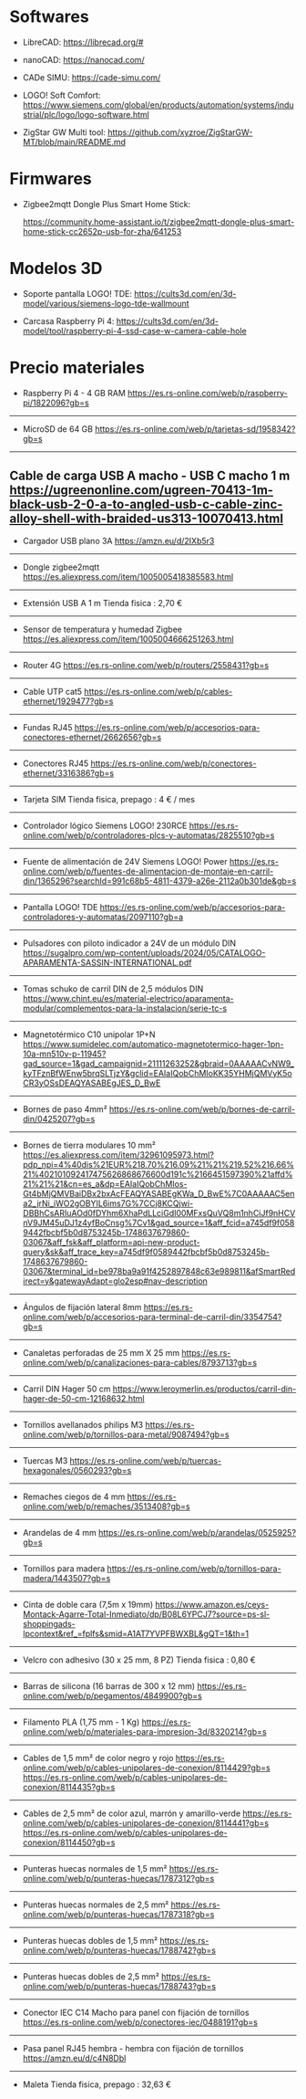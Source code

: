 # Softwares

- LibreCAD: https://librecad.org/#

- nanoCAD: https://nanocad.com/

- CADe SIMU: https://cade-simu.com/

- LOGO! Soft Comfort: https://www.siemens.com/global/en/products/automation/systems/industrial/plc/logo/logo-software.html

- ZigStar GW Multi tool: https://github.com/xyzroe/ZigStarGW-MT/blob/main/README.md


# Firmwares

- Zigbee2mqtt Dongle Plus Smart Home Stick:

  https://community.home-assistant.io/t/zigbee2mqtt-dongle-plus-smart-home-stick-cc2652p-usb-for-zha/641253


# Modelos 3D

- Soporte pantalla LOGO! TDE: https://cults3d.com/en/3d-model/various/siemens-logo-tde-wallmount

- Carcasa Raspberry Pi 4: https://cults3d.com/en/3d-model/tool/raspberry-pi-4-ssd-case-w-camera-cable-hole


# Precio materiales

-	Raspberry Pi 4 - 4 GB RAM
https://es.rs-online.com/web/p/raspberry-pi/1822096?gb=s
-----------------------------------------------------------------------------------------------------------------------------
-	MicroSD de 64 GB
https://es.rs-online.com/web/p/tarjetas-sd/1958342?gb=s
-----------------------------------------------------------------------------------------------------------------------------
Cable de carga USB A macho - USB C macho 1 m
https://ugreenonline.com/ugreen-70413-1m-black-usb-2-0-a-to-angled-usb-c-cable-zinc-alloy-shell-with-braided-us313-10070413.html
-----------------------------------------------------------------------------------------------------------------------------
-	Cargador USB plano 3A
https://amzn.eu/d/2IXb5r3
-----------------------------------------------------------------------------------------------------------------------------
-	Dongle zigbee2mqtt
https://es.aliexpress.com/item/1005005418385583.html
-----------------------------------------------------------------------------------------------------------------------------
-	Extensión USB A 1 m
Tienda fisica : 2,70 €
-----------------------------------------------------------------------------------------------------------------------------
-	Sensor de temperatura y humedad Zigbee
https://es.aliexpress.com/item/1005004666251263.html
-----------------------------------------------------------------------------------------------------------------------------
-	Router 4G
https://es.rs-online.com/web/p/routers/2558431?gb=s
-----------------------------------------------------------------------------------------------------------------------------
-	Cable UTP cat5
https://es.rs-online.com/web/p/cables-ethernet/1929477?gb=s
-----------------------------------------------------------------------------------------------------------------------------
-	Fundas RJ45
https://es.rs-online.com/web/p/accesorios-para-conectores-ethernet/2662656?gb=s
-----------------------------------------------------------------------------------------------------------------------------
-	Conectores RJ45
https://es.rs-online.com/web/p/conectores-ethernet/3316386?gb=s
-----------------------------------------------------------------------------------------------------------------------------
-	Tarjeta SIM
Tienda fisica, prepago : 4 € / mes
-----------------------------------------------------------------------------------------------------------------------------
-	Controlador lógico Siemens LOGO! 230RCE
https://es.rs-online.com/web/p/controladores-plcs-y-automatas/2825510?gb=s
-----------------------------------------------------------------------------------------------------------------------------
-	Fuente de alimentación de 24V Siemens LOGO! Power
https://es.rs-online.com/web/p/fuentes-de-alimentacion-de-montaje-en-carril-din/1365296?searchId=991c68b5-4811-4379-a26e-2112a0b301de&gb=s
-----------------------------------------------------------------------------------------------------------------------------
-	Pantalla LOGO! TDE
https://es.rs-online.com/web/p/accesorios-para-controladores-y-automatas/2097110?gb=a
-----------------------------------------------------------------------------------------------------------------------------
-	Pulsadores con piloto indicador a 24V de un módulo DIN
https://sugalpro.com/wp-content/uploads/2024/05/CATALOGO-APARAMENTA-SASSIN-INTERNATIONAL.pdf
-----------------------------------------------------------------------------------------------------------------------------
-	Tomas schuko de carril DIN de 2,5 módulos DIN
https://www.chint.eu/es/material-electrico/aparamenta-modular/complementos-para-la-instalacion/serie-tc-s
-----------------------------------------------------------------------------------------------------------------------------
-	Magnetotérmico C10 unipolar 1P+N
https://www.sumidelec.com/automatico-magnetotermico-hager-1pn-10a-mn510v-p-11945?gad_source=1&gad_campaignid=21111263252&gbraid=0AAAAACvNW9_kyTFznBfWEnw5brqSLTjzY&gclid=EAIaIQobChMIoKK35YHMjQMVyK5oCR3yOSsDEAQYASABEgJES_D_BwE
-----------------------------------------------------------------------------------------------------------------------------
-	Bornes de paso 4mm²
https://es.rs-online.com/web/p/bornes-de-carril-din/0425207?gb=s
-----------------------------------------------------------------------------------------------------------------------------
-	Bornes de tierra modulares 10 mm²
https://es.aliexpress.com/item/32961095973.html?pdp_npi=4%40dis%21EUR%218.70%216.09%21%21%219.52%216.66%21%402101092417475626868676600d191c%2166451597390%21affd%21%21%21&cn=es_a&dp=EAIaIQobChMIos-Gt4bMjQMVBaiDBx2bxAcFEAQYASABEgKWa_D_BwE%7C0AAAAAC5ena2_jrNi_iWO2gOBYIL6ims7G%7CCj8KCQjwi-DBBhCsARIuAOd0fDYhm6XhaPdLLciGdI00MFxsQuVQ8m1nhCiJf9nHCVnV9JM45uDJ1z4yfBoCnsg%7Cv1&gad_source=1&aff_fcid=a745df9f0589442fbcbf5b0d8753245b-1748637679860-03067&aff_fsk&aff_platform=api-new-product-query&sk&aff_trace_key=a745df9f0589442fbcbf5b0d8753245b-1748637679860-03067&terminal_id=be978ba9a91f4252897848c63e989811&afSmartRedirect=y&gatewayAdapt=glo2esp#nav-description
-----------------------------------------------------------------------------------------------------------------------------
-	Ángulos de fijación lateral 8mm
https://es.rs-online.com/web/p/accesorios-para-terminal-de-carril-din/3354754?gb=s
-----------------------------------------------------------------------------------------------------------------------------
-	Canaletas perforadas de 25 mm X 25 mm
https://es.rs-online.com/web/p/canalizaciones-para-cables/8793713?gb=s
-----------------------------------------------------------------------------------------------------------------------------
-	Carril DIN Hager 50 cm
https://www.leroymerlin.es/productos/carril-din-hager-de-50-cm-12168632.html
-----------------------------------------------------------------------------------------------------------------------------
-	Tornillos avellanados philips M3
https://es.rs-online.com/web/p/tornillos-para-metal/9087494?gb=s
-----------------------------------------------------------------------------------------------------------------------------
-	Tuercas M3
https://es.rs-online.com/web/p/tuercas-hexagonales/0560293?gb=s
-----------------------------------------------------------------------------------------------------------------------------
-	Remaches ciegos de 4 mm
https://es.rs-online.com/web/p/remaches/3513408?gb=s
-----------------------------------------------------------------------------------------------------------------------------
-	Arandelas de 4 mm
https://es.rs-online.com/web/p/arandelas/0525925?gb=s
-----------------------------------------------------------------------------------------------------------------------------
-	Tornillos para madera
https://es.rs-online.com/web/p/tornillos-para-madera/1443507?gb=s
-----------------------------------------------------------------------------------------------------------------------------
-	Cinta de doble cara (7,5m x 19mm)
https://www.amazon.es/ceys-Montack-Agarre-Total-Inmediato/dp/B08L6YPCJ7?source=ps-sl-shoppingads-lpcontext&ref_=fplfs&smid=A1AT7YVPFBWXBL&gQT=1&th=1
-----------------------------------------------------------------------------------------------------------------------------
-	Velcro con adhesivo (30 x 25 mm, 8 PZ)
Tienda fisica : 0,80 €
-----------------------------------------------------------------------------------------------------------------------------
-	Barras de silicona (16 barras de 300 x 12 mm)
https://es.rs-online.com/web/p/pegamentos/4849900?gb=s
-----------------------------------------------------------------------------------------------------------------------------
-	Filamento PLA (1,75 mm - 1 Kg)
https://es.rs-online.com/web/p/materiales-para-impresion-3d/8320214?gb=s
-----------------------------------------------------------------------------------------------------------------------------
-	Cables de 1,5 mm² de color negro y rojo
https://es.rs-online.com/web/p/cables-unipolares-de-conexion/8114429?gb=s
https://es.rs-online.com/web/p/cables-unipolares-de-conexion/8114435?gb=s
-----------------------------------------------------------------------------------------------------------------------------
-	Cables de 2,5 mm² de color azul, marrón y amarillo-verde
https://es.rs-online.com/web/p/cables-unipolares-de-conexion/8114441?gb=s
https://es.rs-online.com/web/p/cables-unipolares-de-conexion/8114450?gb=s
-----------------------------------------------------------------------------------------------------------------------------
-	Punteras huecas normales de 1,5 mm²
https://es.rs-online.com/web/p/punteras-huecas/1787312?gb=s
-----------------------------------------------------------------------------------------------------------------------------
-	Punteras huecas normales de 2,5 mm²
https://es.rs-online.com/web/p/punteras-huecas/1787318?gb=s
-----------------------------------------------------------------------------------------------------------------------------
-	Punteras huecas dobles de 1,5 mm²
https://es.rs-online.com/web/p/punteras-huecas/1788742?gb=s
-----------------------------------------------------------------------------------------------------------------------------
-	Punteras huecas dobles de 2,5 mm²
https://es.rs-online.com/web/p/punteras-huecas/1788743?gb=s
-----------------------------------------------------------------------------------------------------------------------------
-	Conector IEC C14 Macho para panel con fijación de tornillos
https://es.rs-online.com/web/p/conectores-iec/0488191?gb=s
-----------------------------------------------------------------------------------------------------------------------------
-	Pasa panel RJ45 hembra - hembra con fijación de tornillos
https://amzn.eu/d/c4N8Dbl
-----------------------------------------------------------------------------------------------------------------------------
-	Maleta
Tienda fisica, prepago : 32,63 €
